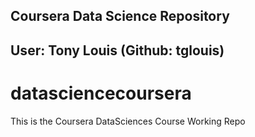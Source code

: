 ## Coursera Data Science Repository
## User: Tony Louis (Github: tglouis)

datasciencecoursera
===================

This is the Coursera DataSciences Course Working Repo

